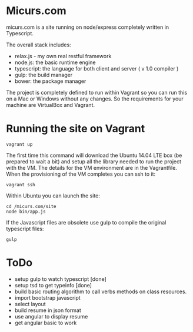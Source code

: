 Micurs.com
==================================

micurs.com is a site running on node/express completely written in Typescript.

The overall stack includes:

* relax.js - my own real restful framework
* node.js: the basic runtime engine
* typescript: the language for both client and server ( v 1.0 compiler )
* gulp: the build manager
* bower: the package manager

The project is completely defined to run within Vagrant so you can run this on a Mac or Windows without any changes.
So the requirements for your machine are VirtualBox and Vagrant.

Running the site on Vagrant
=======================

```
vagrant up
```

The first time this command will download the Ubuntu 14.04 LTE box (be prepared to wait a bit) and setup all the library needed to run the project with the VM.
The details for the VM environment are in the Vagrantfile. When the provisioning of the VM completes you can ssh to it:

```
vagrant ssh
```

Within Ubuntu you can launch the site:

```
cd /micurs.com/site
node bin/app.js
```

If the Javascript files are obsolete use gulp to compile the original typescript files:

```
gulp
```


ToDo
======================

- setup gulp to watch typescript [done]
- setup tsd to get typeinfo [done]
- build basic routing algorithm to call verbs methods on class resources.
- import bootstrap javascript
- select layout
- build resume in json format
- use angular to display resume
- get angular basic to work
